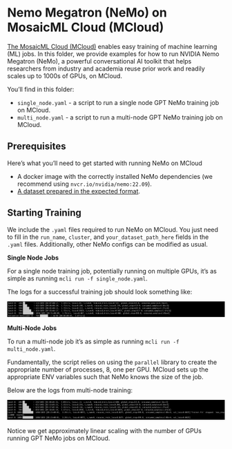 # Nemo Megatron (NeMo) on MosaicML Cloud (MCloud)

[The MosaicML Cloud (MCloud)](https://www.mosaicml.com/blog/mosaicml-cloud-demo) enables easy training of machine learning (ML) jobs. In this folder, we provide examples for how to run NVIDIA Nemo Megatron (NeMo), a powerful conversational AI toolkit that helps researchers from industry and academia reuse prior work and readily scales up to 1000s of GPUs, on MCloud.

You’ll find in this folder:

-   `single_node.yaml` - a script to run a single node GPT NeMo training job on MCloud.
-   `multi_node.yaml` - a script to run a multi-node GPT NeMo training job on MCloud.

## Prerequisites

Here’s what you’ll need to get started with running NeMo on MCloud

-   A docker image with the correctly installed NeMo dependencies (we recommend using `nvcr.io/nvidia/nemo:22.09`).
-   [A dataset prepared in the expected format](https://docs.nvidia.com/deeplearning/nemo/user-guide/docs/en/stable/nlp/nemo_megatron/gpt/gpt_training.html#data-download-pre-processing).

## Starting Training
We include the `.yaml` files required to run NeMo on MCloud. You just need to fill in the `run_name`, `cluster`, and `your_dataset_path_here` fields in the `.yaml` files. Additionally, other NeMo configs can be modified as usual.

********************************Single Node Jobs********************************

For a single node training job, potentially running on multiple GPUs, it’s as simple as running `mcli run -f single_node.yaml`.

The logs for a successful training job should look something like:

<picture>
  <source media="(prefers-color-scheme: dark)" srcset="./assets/single_node.png">
  <img alt="Logs from single node NeMo trianing." src="./assets/single_node.png">
</picture>

************Multi-Node Jobs************

To run a multi-node job it’s as simple as running `mcli run -f multi_node.yaml`.

Fundamentally, the script relies on using the `parallel` library to create the appropriate number of processes, 8, one per GPU. MCloud sets up the appropriate ENV variables such that NeMo knows the size of the job. 

Below are the logs from multi-node training:

<picture>
  <source media="(prefers-color-scheme: dark)" srcset="./assets/multi_node.png">
  <img alt="Logs from multi node NeMo trianing." src="./assets/multi_node.png">
</picture>

Notice we get approximately linear scaling with the number of GPUs running GPT NeMo jobs on MCloud.
